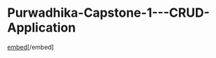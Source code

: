 # Purwadhika-Capstone-1---CRUD-Application

[embed](Flowchart/Flowchart%20Capstone%201%20Purwadhika.pdf)[/embed]
